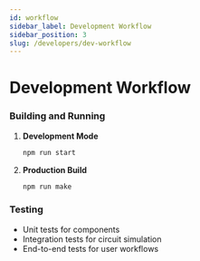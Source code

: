 ```yaml
---
id: workflow
sidebar_label: Development Workflow
sidebar_position: 3
slug: /developers/dev-workflow
---
```


# Development Workflow


### Building and Running

1. **Development Mode**
   ```bash
   npm run start
   ```

2. **Production Build**
   ```bash
   npm run make
   ```

### Testing

- Unit tests for components
- Integration tests for circuit simulation
- End-to-end tests for user workflows

